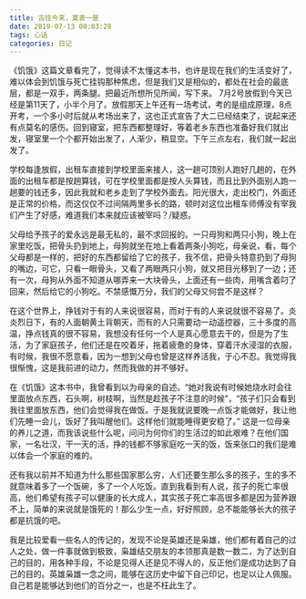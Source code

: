 ```yaml
---
title: 古往今来，莫衷一是
date: 2019-07-13 00:03:28
tags: 心话
categories: 日记
---
```

《饥饿》这篇文章看完了，觉得读不太懂这本书，也许是现在我们的生活变好了，难以体会到饥饿与死亡挂钩那种焦虑，但是我们又是相似的，都处在社会的最底层，都是一双手，两条腿。把最近所想所见所闻，写下来。<!--more-->
7月2号放假到今天已经是第11天了，小半个月了。放假那天上午还有一场考试，考的是组成原理，8点开考，一个多小时后就从考场出来了，这也正式宣告了大二已经结束了，说起来还有点莫名的感伤。回到寝室，把东西都整理好，等着老乡东西也准备好我们就出发，寝室里一个个都开始出发了，人渐少，稍显空。下午三点左右，我们就一起出发了。

学校每逢放假，出租车直接到学校里面来接人，这一趟可顶别人跑好几趟的，在外面的出租车都是按趟算钱，可在学校里面都是按人头算钱，而且比到外面别人跑一趟要的钱还多，因此我就和老乡走到了学校外面去。阳光很大，走出校门，外面还是正常的价格，而这仅仅不过间隔两里多长的路，顿时对这位出租车师傅没有宰我们产生了好感，难道我们本来就应该被宰吗？/疑惑。

父母给予孩子的爱永远是最无私的，最不求回报的。一只母狗和两只小狗，晚上在家里吃饭，把骨头扔到地上，母狗就坐在地上看着两条小狗吃，母亲说，看，每个父母都是一样的，把好的东西都留给了它的孩子，我不信，把骨头特意扔到了母狗的嘴边，可它，只看一眼骨头，又看了两眼两只小狗，就又把目光移到了一边；还有一次，母狗从外面不知道从哪弄来一大块骨头，上面还有一些肉，用嘴含着叼了回来，然后给它的小狗吃。不禁感慨万分，我们的父母又何尝不是这样？

在这个世界上，挣钱对于有的人来说很容易，而对于有的人来说就很不容易了。炎炎烈日下，有的人面朝黄土背朝天，而有的人只需要动一动遥控器，三十多度的高温，挣点钱真的很不容易，我想没有任何一个人是真心愿意去干的，但是为了生活，为了家庭孩子，他们还是在咬着牙，拖着疲惫的身体，穿着汗水浸湿的衣服，有时候，我很不愿意看，因为一想到父母也曾是这样养活我，于心不忍。我觉得我很惭愧，这是我前进的动力，然而我做的并不够好。

在《饥饿》这本书中，我曾看到以为母亲的自述。“她对我说有时候她烧水时会往里面放点东西，石头啊，树枝啊，当然是趁孩子不注意的时候”，“孩子们只会看到我往里面放东西，他们会觉得我在做饭。于是我就说要晚一点饭才能做好，我让他们先睡一会儿，饭好了我叫醒他们。这样他们就能睡得更安稳了。” 这是一位母亲的养儿之道，而我该说些什么呢，问问为何你们的生活过的如此艰难？在他们国家，一名壮汉，干一天的活，挣的钱都不够家庭吃一天的饭，饭来张口的我们是难以体会一个家庭的难的。

还有我以前并不知道为什么那些国家那么穷，人们还要生那么多的孩子，生的多不就意味着多了一个饭碗，多了一个人吃饭。直到我看到有人说，孩子的死亡率很高，他们希望有孩子可以健康的长大成人，其实孩子死亡率高很多都是因为营养跟不上，简单的来说就是饿死的！那么少生一点，好好照顾，总不能能够长大的孩子都是抗饿的吧。

我是比较爱看一些名人的传记的，发现不论是英雄还是枭雄，他们都有着自己的过人之处，做一件事就做到极致，枭雄结交朋友的本领那真是数一数二，为了达到自己的目的，用各种手段，不论是见得人还是见不得人的，反正他们是成功达到了自己的目的。英雄枭雄一念之间，能够在这历史中留下自己印记，也足以让人佩服。自己若是能够达到他们的百分之一，也是不枉此生了。